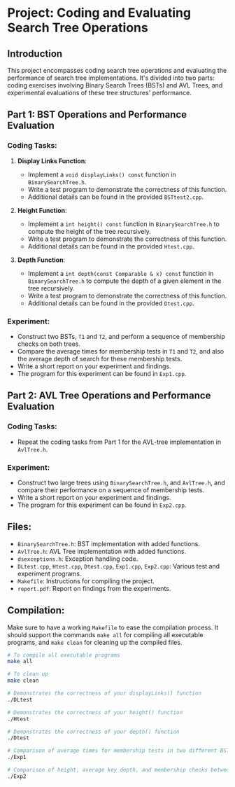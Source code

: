 # Project: Coding and Evaluating Search Tree Operations

## Introduction
This project encompasses coding search tree operations and evaluating the performance of search tree implementations. It's divided into two parts: coding exercises involving Binary Search Trees (BSTs) and AVL Trees, and experimental evaluations of these tree structures' performance.

## Part 1: BST Operations and Performance Evaluation

### Coding Tasks:
1. **Display Links Function**:
   - Implement a `void displayLinks() const` function in `BinarySearchTree.h`.
   - Write a test program to demonstrate the correctness of this function.
   - Additional details can be found in the provided `BSTtest2.cpp`.

2. **Height Function**:
   - Implement a `int height() const` function in `BinarySearchTree.h` to compute the height of the tree recursively.
   - Write a test program to demonstrate the correctness of this function.
   - Additional details can be found in the provided `Htest.cpp`.

3. **Depth Function**:
   - Implement a `int depth(const Comparable & x) const` function in `BinarySearchTree.h` to compute the depth of a given element in the tree recursively.
   - Write a test program to demonstrate the correctness of this function.
   - Additional details can be found in the provided `Dtest.cpp`.

### Experiment:
- Construct two BSTs, `T1` and `T2`, and perform a sequence of membership checks on both trees.
- Compare the average times for membership tests in `T1` and `T2`, and also the average depth of search for these membership tests.
- Write a short report on your experiment and findings.
- The program for this experiment can be found in `Exp1.cpp`.

## Part 2: AVL Tree Operations and Performance Evaluation

### Coding Tasks:
- Repeat the coding tasks from Part 1 for the AVL-tree implementation in `AvlTree.h`.

### Experiment:
- Construct two large trees using `BinarySearchTree.h`, and `AvlTree.h`, and compare their performance on a sequence of membership tests.
- Write a short report on your experiment and findings.
- The program for this experiment can be found in `Exp2.cpp`.

## Files:
- `BinarySearchTree.h`: BST implementation with added functions.
- `AvlTree.h`: AVL Tree implementation with added functions.
- `dsexceptions.h`: Exception handling code.
- `DLtest.cpp`, `Htest.cpp`, `Dtest.cpp`, `Exp1.cpp`, `Exp2.cpp`: Various test and experiment programs.
- `Makefile`: Instructions for compiling the project.
- `report.pdf`: Report on findings from the experiments.

## Compilation:
Make sure to have a working `Makefile` to ease the compilation process. It should support the commands `make all` for compiling all executable programs, and `make clean` for cleaning up the compiled files.

```bash
# To compile all executable programs
make all

# To clean up
make clean

# Demonstrates the correctness of your displayLinks() function
./DLtest

# Demonstrates the correctness of your height() function
./Htest

# Demonstrates the correctness of your depth() function
./Dtest

# Comparison of average times for membership tests in two different BST structures (T1 and T2).
./Exp1

# Comparison of height, average key depth, and membership checks between a BST and an AVL-tree.
./Exp2

